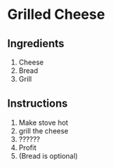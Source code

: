 # Grilled Cheese

## Ingredients
1. Cheese
2. Bread
3. Grill

## Instructions
1. Make stove hot
2. grill the cheese
3. ??????
4. Profit
5. (Bread is optional)